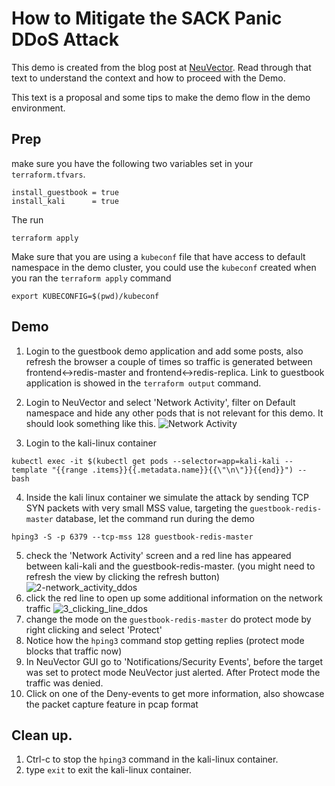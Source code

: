# How to Mitigate the SACK Panic DDoS Attack

This demo is created from the blog post at [NeuVector](https://blog.neuvector.com/article/mitigate-sack-panic-ddos-attack).
Read through that text to understand the context and how to proceed with the Demo.

This text is a proposal and some tips to make the demo flow in the demo environment.

## Prep
make sure you have the following two variables set in your `terraform.tfvars`.
```
install_guestbook = true
install_kali      = true
```

The run
```
terraform apply
```

Make sure that you are using a `kubeconf` file that have access to default namespace in the demo cluster, you could use the `kubeconf` created when you ran the `terraform apply` command 
```
export KUBECONFIG=$(pwd)/kubeconf
```

## Demo

1. Login to the guestbook demo application and add some posts, also refresh the browser a couple of times so traffic is generated between frontend<->redis-master and frontend<->redis-replica. Link to guestbook application is showed in the `terraform output` command.
2. Login to NeuVector and select 'Network Activity', filter on Default namespace and hide any other pods that is not relevant for this demo. It should look something like this.
![Network Activity](https://user-images.githubusercontent.com/254416/176678315-5c76c47c-c40f-4a87-9d4c-869e850a90d8.png)

3. Login to the kali-linux container
```
kubectl exec -it $(kubectl get pods --selector=app=kali-kali --template "{{range .items}}{{.metadata.name}}{{\"\n\"}}{{end}}") -- bash
```
4. Inside the kali linux container we simulate the attack by sending TCP SYN packets with very small MSS value, targeting the `guestbook-redis-master` database, let the command run during the demo
```
hping3 -S -p 6379 --tcp-mss 128 guestbook-redis-master
```
5. check the 'Network Activity' screen and a red line has appeared between kali-kali and the guestbook-redis-master. (you might need to refresh the view by clicking the refresh button)
![2-network_activity_ddos](https://user-images.githubusercontent.com/254416/176680459-c0e62bd6-6b06-4164-9f57-a0bafac07637.png)
6. click the red line to open up some additional information on the network traffic
![3_clicking_line_ddos](https://user-images.githubusercontent.com/254416/176681017-db708044-ad8e-4d8b-b667-4271d518217c.png)
7. change the mode on the `guestbook-redis-master` do protect mode by right clicking and select 'Protect'
8. Notice how the `hping3` command stop getting replies (protect mode blocks that traffic now)
9. In NeuVector GUI go to 'Notifications/Security Events', before the target was set to protect mode NeuVector just alerted. After Protect mode the traffic was denied.
10. Click on one of the Deny-events to get more information, also showcase the packet capture feature in pcap format

## Clean up.
1. Ctrl-c to stop the `hping3` command in the kali-linux container.
2. type `exit` to exit the kali-linux container.
